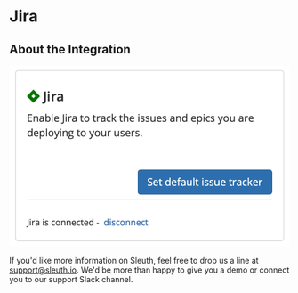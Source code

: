# Jira

## About the Integration 

![](../../.gitbook/assets/jira-connect-success-default-tracker.png)

If you'd like more information on Sleuth, feel free to drop us a line at [support@sleuth.io](mailto:%20support@sleuth.io). We'd be more than happy to give you a demo or connect you to our support Slack channel.

